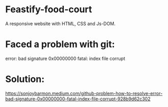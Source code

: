 # Feastify-food-court
A responsive website with HTML, CSS and Js-DOM.
# Faced a problem with git: 
error: bad signature 0x00000000
fatal: index file corrupt     
# Solution: 
https://sonjoybarmon.medium.com/github-problem-how-to-resolve-error-bad-signature-0x00000000-fatal-index-file-corrupt-928b9d62c302
